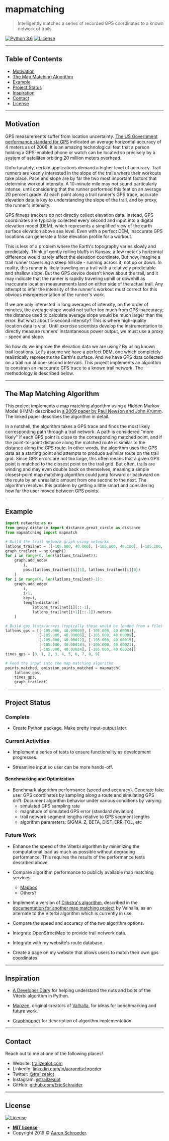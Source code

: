 # mapmatching

> Intelligently matches a series of recorded GPS coordinates to a known network of trails.

[![Python 3.6](https://img.shields.io/badge/python-3.6-blue.svg)](https://www.python.org/downloads/release/python-360/)
[![License](http://img.shields.io/:license-mit-blue.svg)](http://badges.mit-license.org)

<!--
[![Build Status](http://img.shields.io/travis/badges/badgerbadgerbadger.svg?style=flat-square)](https://travis-ci.org/badges/badgerbadgerbadger) [![Dependency Status](http://img.shields.io/gemnasium/badges/badgerbadgerbadger.svg?style=flat-square)](https://gemnasium.com/badges/badgerbadgerbadger) [![Coverage Status](http://img.shields.io/coveralls/badges/badgerbadgerbadger.svg?style=flat-square)](https://coveralls.io/r/badges/badgerbadgerbadger) [![Badges](http://img.shields.io/:badges-9/9-ff6799.svg?style=flat-square)](https://github.com/badges/badgerbadgerbadger)
-->


---

## Table of Contents

- [Motivation](#motivation)
- [The Map Matching Algorithm](#the-map-matching-algorithm)
- [Example](#example)
- [Project Status](#project-status)
- [Inspiration](#inspiration)
- [Contact](#contact)
- [License](#license)

---

## Motivation

GPS measurements suffer from location uncertainty. [The US Government performance standard for GPS](https://www.gps.gov/technical/ps/2008-SPS-performance-standard.pdf) indicated an average horizontal accuracy of 4 meters as of 2008. It is an amazing technological feat that a person holding a GPS-enabled phone or watch can be located so precisely by a system of satellites orbiting 20 million meters overhead. 

Unfortunately, certain applications demand a higher level of accuracy. Trail runners are keenly interested in the slope of the trails where their workouts take place. Pace and slope are by far the two most important factors that determine workout intensity. A 10-minute mile may not sound particularly intense, until considering that the runner performed this feat on an average 20 percent grade. At each point along a trail runner's GPS trace, accurate elevation data is key to understanding the slope of the trail, and by proxy, the runner's intensity. 

GPS fitness trackers do not directly collect elevation data. Instead, GPS coordinates are typically collected every second and input into a digital elevation model (DEM), which represents a simplified view of the earth surface elevation above sea level. Even with a perfect DEM, inaccurate GPS locations can generate a false elevation profile for a workout. 

This is less of a problem where the Earth's topography varies slowly and predictably. Think of gently rolling bluffs in Kansas; a few meter's horizontal difference would barely affect the elevation coordinate. But now, imagine a trail runner traversing a steep hillside - running across it, not up or down. In reality, this runner is likely traveling on a trail with a relatively predictable and shallow slope. But the GPS device doesn't know about the trail, and it may indicate that the runner is rapidly traveling uphill or downhill as inaccurate location measurements land on either side of the actual trail. Any attempt to infer the intensity of the runner's workout must correct for this obvious misrepresentation of the runner's work. 

If we are only interested in long averages of intensity, on the order of minutes, the average slope would not suffer too much from GPS inaccuracy; the distance used to calculate average slope would be much larger than the error. But what about 5-second intensity? This is where high-quality location data is vital. Until exercise scientists develop the instrumentation to directly measure runners' instantaneous power output, we must use a proxy - speed and slope.

So how do we improve the elevation data we are using? By using known trail locations. Let's assume we have a perfect DEM, one which completely realistically represents the Earth's surface. And we have GPS data collected on a trail run at one-second intervals. This project implements an algorithm to constrain an inaccurate GPS trace to a known trail network. The  methodology is described below.
<!--
In Boulder, where I live, I can get ahold of high-quality trail location coordinates that are the result of actual surveys. Not everyone has access to such accurate and granular data, but resources like the [Trail Run Project](https://www.trailrunproject.com/) provide GPX files with coordinates for many popular trails. 
-->

---

## The Map Matching Algorithm

This project implements a map matching algorithm using a Hidden Markov Model (HMM) described in [a 2009 paper by Paul Newson and John Krumm](http://citeseerx.ist.psu.edu/viewdoc/download?doi=10.1.1.187.5145&rep=rep1&type=pdf). The linked paper describes the algorithm in detail. 

In a nutshell, the algorithm takes a GPS trace and finds the most likely corresponding path through a trail network. A path is considered "more likely" if each GPS point is close to the corresponding matched point, and if the point-to-point distance along the matched route is similar to the distance along the GPS route. In other words, the algorithm uses the GPS data as a starting point and attempts to produce a similar route on the trail grid. Since GPS errors are not too large, this often means that a given GPS point is matched to the closest point on the trail grid. But often, trails are winding and may even double back on themselves, meaning a simple closest-point map matching algorithm could jump forward or backward on the route by an unrealistic amount from one second to the next. The algorithm resolves this problem by getting a little smart and considering how far the user moved between GPS points.

---

## Example
```python
import networkx as nx
from geopy.distance import distance.great_circle as distance
from mapmatching import mapmatch

# Build the trail network graph using networkx
latlons_trailnet = [[-105.000, 40.000], [-105.000, 40.100], [-105.200, 40.100]]
graph_trailnet = nx.Graph()
for i in range(0, len(latlons_trailnet)):
    graph.add_node(
        i,
        pos=(latlons_trailnet[i][1], latlons_trailnet[i][0])
    )
for i in range(0, len(latlons_trailnet)-1):
    graph.add_edge(
        i,
        i+1,
        key=i,
        length=distance(
            latlons_trailnet[i][::-1],
            latlons_trailnet[i+1][::-1]).meters
    )

# Build gps lists/arrays (typically these would be loaded from a file)
latlons_gps = [[-105.000, 40.00000], [-105.000, 40.00003], 
               [-105.000, 40.00006], [-105.000, 40.00009],
               [-105.000, 40.00012], [-105.000, 40.00015],
               [-105.000, 40.00018], [-105.000, 40.00021],
               [-105.000, 40.00024], [-105.000, 40.00024]]
times_gps = [0, 1, 2, 3, 4, 5, 6, 7, 8, 9]               

# Feed the input into the map matching algorithm
points_matched, emission_points_matched = mapmatch(
    latlons_gps,
    times_gps,
    graph_trailnet)
```

---

## Project Status

### Complete

- Create Python package. Make pretty input-output later.

### Current Activities

- Implement a series of tests to ensure functionality as development progresses.

- Streamline input so user can be more hands-off.

#### Benchmarking and Optimization

- Benchmark algorithm performance (speed and accuracy). Generate fake user GPS coordinates by sampling along a route and simulating GPS drift. Document algorithm behavior under various conditions by varying: 
   - simulated GPS sampling rate
   - magnitude of simulated GPS error (standard deviation)
   - trail network segment lengths relative to GPS segment lengths
   - algorithm parameters: SIGMA_Z, BETA, DIST_ERR_TOL, etc

### Future Work

- Enhance the speed of the Viterbi algorithm by minimizing the computational load as much as possible without degrading performance. This requires the results of the performance tests described above.

- Compare algorithm performance to publicly available map matching services.
   - [Mapbox](https://docs.mapbox.com/api/navigation/#map-matching)
   - Others?

- Implement a version of [Dijkstra's algorithm](https://en.wikipedia.org/wiki/Dijkstra%27s_algorithm), described in the [documentation for another map matching project](https://github.com/valhalla/valhalla/blob/master/docs/meili/algorithms.md) by Valhalla, as an alternate to the Viterbi algorithm which is currently in use.

- Compare the speed and accuracy of the two algorithm options.

- Integrate OpenStreetMap to provide trail network data.

- Integrate with my website's route database.

- Create a page on my website that allows users to match their own gps coordinates.

---

<!--
## FAQ
- **How do I do *specifically* so and so?**
    - No problem! Just do this.
-->
<!--
## People

| <a href="https://github.com/EricSchraider" target="_blank">**Aaron Schroeder**</a> |
| :---: |
| [![Aaron Schroeder](https://avatars0.githubusercontent.com/u/39806580?v=4&s=200)](https://github.com/EricSchraider) |
| <a href="https://github.com/EricSchraider" target="_blank">`github.com/EricSchraider`</a> |

---
-->

## Inspiration

- [A Developer Diary](http://www.adeveloperdiary.com/data-science/machine-learning/implement-viterbi-algorithm-in-hidden-markov-model-using-python-and-r/) for helping understand the nuts and bolts of the Viterbi algorithm in Python.

- [Mapzen](https://www.mapzen.com/blog/map-matching-validation/), original creators of [Valhalla](https://www.interline.io/valhalla/), for ideas for benchmarking and future work.

- [Graphhopper](https://github.com/graphhopper/map-matching) for description of algorithm implementation.

---

## Contact

Reach out to me at one of the following places!

- Website: <a href="https://trailzealot.com" target="_blank">trailzealot.com</a>
- LinkedIn: <a href="https://www.linkedin.com/in/aarondschroeder/" target="_blank">linkedin.com/in/aarondschroeder</a>
- Twitter: <a href="https://twitter.com/trailzealot" target="_blank">@trailzealot</a>
- Instagram: <a href="https://instagram.com/trailzealot" target="_blank">@trailzealot</a>
- GitHub: <a href="https://github.com/EricSchraider" target="_blank">github.com/EricSchraider</a>

---

<!--
## Support

[![Buy me a coffee](https://bmc-cdn.nyc3.digitaloceanspaces.com/BMC-button-images/custom_images/orange_img.png)](https://www.buymeacoffee.com/OpPEjlGFC)

[![Support via Patreon](https://c5.patreon.com/external/logo/become_a_patron_button@2x.png)](https://www.patreon.com/amitmerchant)

[![Support via Gratipay](https://cdn.rawgit.com/gratipay/gratipay-badge/2.3.0/dist/gratipay.png)](https://gratipay.com/fvcproductions/)

---
-->

## License

[![License](http://img.shields.io/:license-mit-blue.svg)](http://badges.mit-license.org)

- **[MIT license](http://opensource.org/licenses/mit-license.php)**
- Copyright 2019 © <a href="https://trailzealot.com/about" target="_blank">Aaron Schroeder</a>.

<!--
## Installation

- All the `code` required to get started
- Images of what it should look like

### Clone

- Clone this repo to your local machine using `https://github.com/EricSchraider/mapmatching`

### Setup

- If you want more syntax highlighting, format your code like this:

> update and install this package first

```shell
$ brew update
$ brew install fvcproductions
```

> now install npm and bower packages

```shell
$ npm install
$ bower install
```

---
-->

<!--
## Contributing

> To get started...

### Step 1

- **Option 1**
    - 🍴 Fork this repo!

- **Option 2**
    - 👯 Clone this repo to your local machine using `https://github.com/joanaz/HireDot2.git`

### Step 2

- **HACK AWAY!** 🔨🔨🔨

### Step 3

- 🔃 Create a new pull request using <a href="https://github.com/joanaz/HireDot2/compare/" target="_blank">`https://github.com/joanaz/HireDot2/compare/`</a>.

---
-->


<!--
## Features
## Documentation (Optional)
## Tests (Optional)
-->
